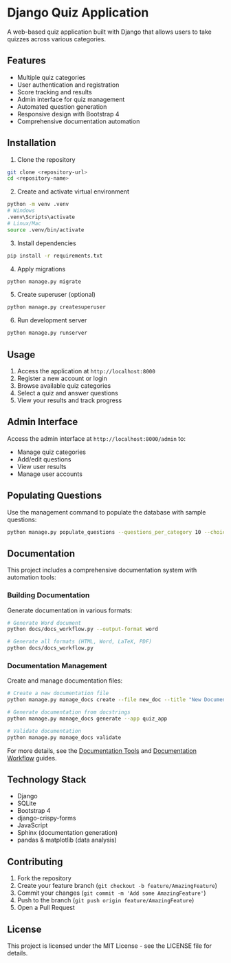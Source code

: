 # Django Quiz Application

A web-based quiz application built with Django that allows users to take quizzes across various categories.

## Features

- Multiple quiz categories
- User authentication and registration
- Score tracking and results
- Admin interface for quiz management
- Automated question generation
- Responsive design with Bootstrap 4
- Comprehensive documentation automation

## Installation

1. Clone the repository
```bash
git clone <repository-url>
cd <repository-name>
```

2. Create and activate virtual environment
```bash
python -m venv .venv
# Windows
.venv\Scripts\activate
# Linux/Mac
source .venv/bin/activate
```

3. Install dependencies
```bash
pip install -r requirements.txt
```

4. Apply migrations
```bash
python manage.py migrate
```

5. Create superuser (optional)
```bash
python manage.py createsuperuser
```

6. Run development server
```bash
python manage.py runserver
```

## Usage

1. Access the application at `http://localhost:8000`
2. Register a new account or login
3. Browse available quiz categories
4. Select a quiz and answer questions
5. View your results and track progress

## Admin Interface

Access the admin interface at `http://localhost:8000/admin` to:
- Manage quiz categories
- Add/edit questions
- View user results
- Manage user accounts

## Populating Questions

Use the management command to populate the database with sample questions:
```bash
python manage.py populate_questions --questions_per_category 10 --choices_per_question 4
```

## Documentation

This project includes a comprehensive documentation system with automation tools:

### Building Documentation

Generate documentation in various formats:
```bash
# Generate Word document
python docs/docs_workflow.py --output-format word

# Generate all formats (HTML, Word, LaTeX, PDF)
python docs/docs_workflow.py
```

### Documentation Management

Create and manage documentation files:
```bash
# Create a new documentation file
python manage.py manage_docs create --file new_doc --title "New Document"

# Generate documentation from docstrings
python manage.py manage_docs generate --app quiz_app

# Validate documentation
python manage.py manage_docs validate
```

For more details, see the [Documentation Tools](docs/documentation_tools.rst) and [Documentation Workflow](docs/documentation_workflow.rst) guides.

## Technology Stack

- Django
- SQLite
- Bootstrap 4
- django-crispy-forms
- JavaScript
- Sphinx (documentation generation)
- pandas & matplotlib (data analysis)

## Contributing

1. Fork the repository
2. Create your feature branch (`git checkout -b feature/AmazingFeature`)
3. Commit your changes (`git commit -m 'Add some AmazingFeature'`)
4. Push to the branch (`git push origin feature/AmazingFeature`)
5. Open a Pull Request

## License

This project is licensed under the MIT License - see the LICENSE file for details. 